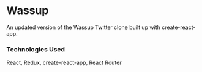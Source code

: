 # Wassup

An updated version of the Wassup Twitter clone built up with create-react-app.

### Technologies Used
React, Redux, create-react-app, React Router

